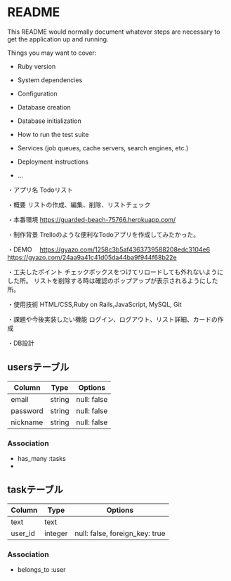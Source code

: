# README

This README would normally document whatever steps are necessary to get the
application up and running.

Things you may want to cover:

* Ruby version

* System dependencies

* Configuration

* Database creation

* Database initialization

* How to run the test suite

* Services (job queues, cache servers, search engines, etc.)

* Deployment instructions

* ...

・アプリ名
Todoリスト

・概要
リストの作成、編集、削除、リストチェック

・本番環境
https://guarded-beach-75766.herokuapp.com/

・制作背景
Trelloのような便利なTodoアプリを作成してみたかった。

・DEMO
　https://gyazo.com/1258c3b5af4363739588208edc3104e6
　https://gyazo.com/24aa9a41c41d05da44ba9f944f68b22e

・工夫したポイント
チェックボックスをつけてリロードしても外れないようにした所。
リストを削除する時は確認のポップアップが表示されるようにした所。

・使用技術
HTML/CSS,Ruby on Rails,JavaScript, MySQL, Git

・課題や今後実装したい機能
ログイン、ログアウト、リスト詳細、カードの作成

・DB設計
## usersテーブル
|Column|Type|Options|
|------|----|-------|
|email|string|null: false|
|password|string|null: false|
|nickname|string|null: false|
### Association
- has_many :tasks
-

## taskテーブル
|Column|Type|Options|
|------|----|-------|
|text|text||
|user_id|integer|null: false, foreign_key: true|
### Association
- belongs_to :user

